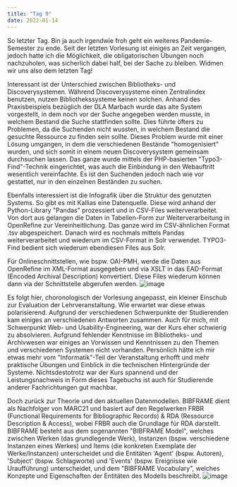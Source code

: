```yaml
---
title: "Tag 9"
date: 2022-01-14        
---
```


So letzter Tag. Bin ja auch irgendwie froh geht ein weiteres Pandemie-Semester zu ende. Seit der letzten Vorlesung ist einiges an Zeit vergangen, jedoch hatte ich die Möglichkeit, die obligatorischen Übungen noch nachzuholen, was sicherlich dabei half, bei der Sache zu bleiben. Widmen wir uns also dem letzten Tag!

Interessant ist der Unterschied zwischen Bibliotheks- und Discoverysystemen. Während Discoverysysteme einen Zentralindex benutzen, nutzen Bibliothekssysteme keinen solchen. Anhand des Praxisbeispiels bezüglich der DLA Marbach wurde das alte System vorgestellt, in dem noch vor der Suche angegeben werden musste, in welchem Bestand die Suche stattfinden sollte. Dies führte öfters zu Problemen, da die Suchenden nicht wussten, in welchem Bestand die gesuchte Ressource zu finden sein sollte. Dieses Problem wurde mit einer Lösung umgangen, in dem die verschiedenen Bestände "homogenisiert" wurden, und sich somit in einem neuen Discoverysystem gemeinsam durchsuchen lassen. Das ganze wurde mittels der PHP-basierten "Typo3-Find"-Technik eingerichtet, was auch die Einbindung in den Webauftritt wesentlich vereinfachte. Es ist den Suchenden jedoch nach wie vor gestattet, nur in den einzelnen Beständen zu suchen. 

Ebenfalls interessiert ist die Infografik über die Struktur des genutzten Systems. So gibt es mit Kallias eine Datenquelle. Diese wird anhand der Python-Library "Pandas" prozessiert und in CSV-Files weiterverarbeitet. Von dort aus gelangen die Daten in Tabellen-Form zur Weiterverarbeitung in OpenRefine zur Vereinheitlichung. Das ganze wird im CSV-ähnlichen Format .tsv abgespeichert. Danach wird es nochmals mittels Pandas weiterverarbeitet und wiederum im CSV-Format in Solr verwendet. TYPO3-Find bedient sich wiederum ebendiesen Files aus Solr. 

Für Onlineschnittstellen, wie bspw. OAI-PMH, werde die Daten aus OpenRefine im XML-Format ausgegeben und via XSLT in das EAD-Format (Encoded Archival Description) konvertiert. Diese Files wiederum können dann via der Schnittstelle abgerufen werden. 
![image](https://user-images.githubusercontent.com/91458246/149483015-8c661fb1-9b13-4836-b8f0-8cb76314a63b.png)

Es folgt hier, choronologisch der Vorlesung angepasst, ein kleiner Einschub zur Evaluation der Lehrveranstaltung. Wie erwartet war diese etwas polarisierend. Aufgrund der verschiedenen Schwerpunkte der Studierenden kam einiges an verschiedenen Antworten zusammen. Auch für mich, mit Schwerpunkt Web- und Usability-Engineering, war der Kurs eher schwierig zu absolvieren. Aufgrund fehlender Kenntnisse im Bibliotheks- und Archivwesen war einiges an Vorwissen und Kenntnissen zu den Themen und verschiedenen Systemen nicht vorhanden. Persönlich hätte ich mir etwas mehr vom "Informatik"-Teil der Veranstaltung erhofft und mehr praktische Übungen und Einblick in die technischen Hintergründe der Systeme. Nichtsdestotrotz war der Kurs spannend und der Leistungsnachweis in Form dieses Tagebuchs ist auch für Studierende anderer Fachrichtungen gut machbar. 

Doch zurück zur Theorie und den aktuellen Datenmodellen. 
BIBFRAME dient als Nachfolger von MARC21 und basiert auf den Regelwerken FRBR (Functional Requirements for Bibliographic Records) & RDA (Ressource Description & Access), wobei FRBR auch die Grundlage für RDA darstellt. BIBFRAME besteht aus dem sogenannten "BIBFRAME Model", welches zwischen Werken (das grundlegende Werk), Instanzen (bspw. verschiedene Instanzen eines Werkes) und Items (die konkreten Exemplate der Werke/Instanzen) unterscheidet und die Entitäten 'Agent' (bspw. Autoren), 'Subject' (bspw. Schlagworte) und 'Events' (bspw. Ereignisse wie Uraufführung) unterscheidet, und dem "BIBFRAME Vocabulary", welches Konzepte und Eigenschaften der Entitäten des Modells beschreibt. 
![image](https://user-images.githubusercontent.com/91458246/149498835-84b921be-2a30-4eb4-8d1c-c1db545ffdf9.png)


